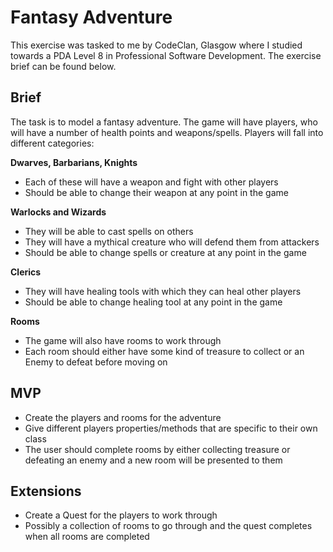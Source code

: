 # Fantasy Adventure

This exercise was tasked to me by CodeClan, Glasgow where I studied towards a PDA Level 8 in Professional Software Development. The exercise brief can be found below.

## Brief

The task is to model a fantasy adventure. The game will have players, who will have a number of health points and weapons/spells. Players will fall into different categories:

**Dwarves, Barbarians, Knights**

- Each of these will have a weapon and fight with other players
- Should be able to change their weapon at any point in the game

**Warlocks and Wizards**

- They will be able to cast spells on others
- They will have a mythical creature who will defend them from attackers
- Should be able to change spells or creature at any point in the game

**Clerics**

- They will have healing tools with which they can heal other players
- Should be able to change healing tool at any point in the game

**Rooms**

- The game will also have rooms to work through
- Each room should either have some kind of treasure to collect or an Enemy to defeat before moving on

## MVP

- Create the players and rooms for the adventure
- Give different players properties/methods that are specific to their own class
- The user should complete rooms by either collecting treasure or defeating an enemy and a new room will be presented to them

## Extensions

- Create a Quest for the players to work through
- Possibly a collection of rooms to go through and the quest completes when all rooms are completed
